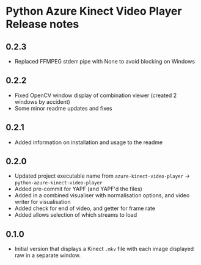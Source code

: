 # Python Azure Kinect Video Player Release notes

## 0.2.3

- Replaced FFMPEG stderr pipe with None to avoid blocking on Windows

## 0.2.2

- Fixed OpenCV window display of combination viewer (created 2 windows by accident)
- Some minor readme updates and fixes

## 0.2.1

- Added information on installation and usage to the readme

## 0.2.0

- Updated project executable name from `azure-kinect-video-player` -> `python-azure-kinect-video-player`
- Added pre-commit for YAPF (and YAPF'd the files)
- Added in a combined visualiser with normalisation options, and video writer for visualisation
- Added check for end of video, and getter for frame rate
- Added allows selection of which streams to load

## 0.1.0

- Initial version that displays a Kinect `.mkv` file with each image displayed raw in a separate window.

